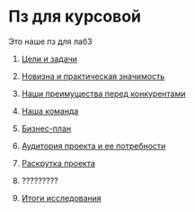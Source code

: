 # Пз для курсовой 
 Это наше пз для лаб3
 1. [Цели и задачи](../master/1.%20Цели%20и%20задачи)
 
 2. [Новизна и практическая значимость](../master/2.%20Новизна%20и%20практическая%20значимость)
 
 3. [Наши преимущества перед конкурентами](../master/3.%20Наши%20преимущества%20перед%20конкурентами)
 
 4. [Наша команда](../master/4.%20Наша%20команда)
 
 5. [Бизнес-план](../master/5.%20Бизнес-план)
 
 6. [Аудитория проекта и ее потребности](../master/6.%20Аудитория%20проекта%20и%20ее%20потребности)
 
 7. [Раскрутка проекта](../master/7.%20Раскрутка%20проекта)
 
 8. ?????????
 
 9. [Итоги исследования](../master/9.%20Итоги%20исследования)
